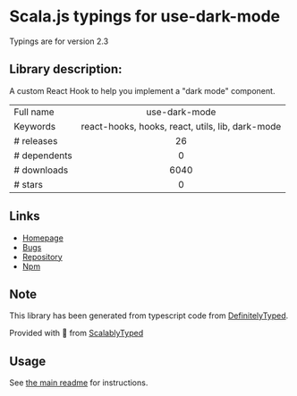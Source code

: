 
# Scala.js typings for use-dark-mode

Typings are for version 2.3

## Library description:
A custom React Hook to help you implement a "dark mode" component.

|                    |                 |
| ------------------ | :-------------: |
| Full name          | use-dark-mode |
| Keywords           | react-hooks, hooks, react, utils, lib, dark-mode |
| # releases         | 26 |
| # dependents       | 0 |
| # downloads        | 6040 |
| # stars            | 0 |

## Links
- [Homepage](https://github.com/donavon/use-dark-mode#readme)
- [Bugs](https://github.com/donavon/use-dark-mode/issues)
- [Repository](https://github.com/donavon/use-dark-mode)
- [Npm](https://www.npmjs.com/package/use-dark-mode)
    


## Note
This library has been generated from typescript code from [DefinitelyTyped](https://definitelytyped.org).

Provided with :purple_heart: from [ScalablyTyped](https://github.com/oyvindberg/ScalablyTyped)

## Usage
See [the main readme](../../readme.md) for instructions.


